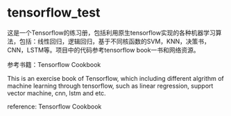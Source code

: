 # tensorflow_test
这是一个Tensorflow的练习册，包括利用原生tensorflow实现的各种机器学习算法，包括：线性回归，逻辑回归，基于不同核函数的SVM，KNN，决策书，CNN，LSTM等。项目中的代码参考tensorflow book一书和网络资源。


参考书籍：Tensorflow Cookbook

This is an exercise book of Tensorflow, which including different algrithm of machine learning through tensorflow, such as linear regression, support vector machine, cnn, lstm and etc.

reference: Tensorflow Cookbook

